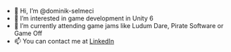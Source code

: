 - 👋 Hi, I’m @dominik-selmeci
- 👀 I’m interested in game development in Unity 6
- 🌱 I’m currently attending game jams like Ludum Dare, Pirate Software or Game Off
- 📫 You can contact me at [LinkedIn](https://www.linkedin.com/in/dominikselmeci/)

<!---
dominik-selmeci/dominik-selmeci is a ✨ special ✨ repository because its `README.md` (this file) appears on your GitHub profile.
You can click the Preview link to take a look at your changes.
--->
